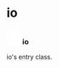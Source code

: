 # io

### <img src="../../.gitbook/assets/base.png" width="32" height="32" /> io
io's entry class.<br>
